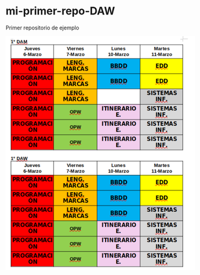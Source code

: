 # mi-primer-repo-DAW
Primer repositorio de ejemplo

![Captura de pantalla calendario de exámenes](imagenes/Captura.png)
